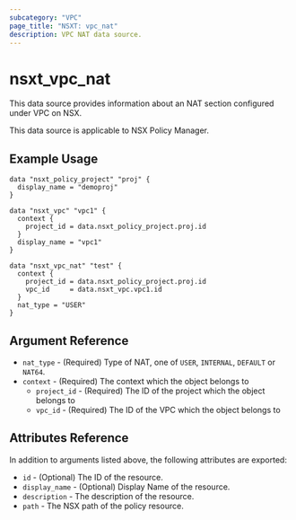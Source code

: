 ```yaml
---
subcategory: "VPC"
page_title: "NSXT: vpc_nat"
description: VPC NAT data source.
---
```


# nsxt_vpc_nat

This data source provides information about an NAT section configured under VPC on NSX.

This data source is applicable to NSX Policy Manager.

## Example Usage

```hcl
data "nsxt_policy_project" "proj" {
  display_name = "demoproj"
}

data "nsxt_vpc" "vpc1" {
  context {
    project_id = data.nsxt_policy_project.proj.id
  }
  display_name = "vpc1"
}

data "nsxt_vpc_nat" "test" {
  context {
    project_id = data.nsxt_policy_project.proj.id
    vpc_id     = data.nsxt_vpc.vpc1.id
  }
  nat_type = "USER"
}
```

## Argument Reference

* `nat_type` - (Required) Type of NAT, one of `USER`, `INTERNAL`, `DEFAULT` or `NAT64`.
* `context` - (Required) The context which the object belongs to
  * `project_id` - (Required) The ID of the project which the object belongs to
  * `vpc_id` - (Required) The ID of the VPC which the object belongs to

## Attributes Reference

In addition to arguments listed above, the following attributes are exported:

* `id` - (Optional) The ID of the resource.
* `display_name` - (Optional) Display Name of the resource.
* `description` - The description of the resource.
* `path` - The NSX path of the policy resource.
